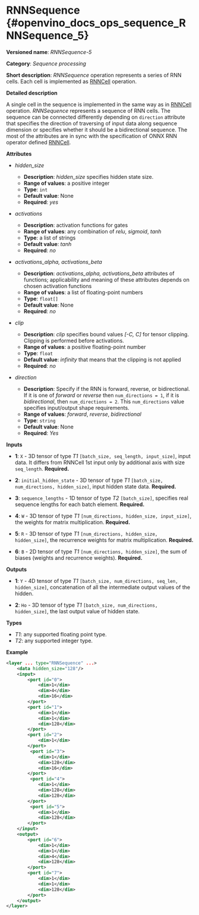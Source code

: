 # RNNSequence {#openvino_docs_ops_sequence_RNNSequence_5}

**Versioned name**: *RNNSequence-5*

**Category**: *Sequence processing*

**Short description**: *RNNSequence* operation represents a series of RNN cells. Each cell is implemented as <a href="#RNNCell">RNNCell</a> operation.

**Detailed description**

A single cell in the sequence is implemented in the same way as in <a href="#RNNCell">RNNCell</a> operation. *RNNSequence* represents a sequence of RNN cells. The sequence can be connected differently depending on `direction` attribute that specifies the direction of traversing of input data along sequence dimension or specifies whether it should be a bidirectional sequence. The most of the attributes are in sync with the specification of ONNX RNN operator defined <a href="https://github.com/onnx/onnx/blob/master/docs/Operators.md#rnn">RNNCell</a>.


**Attributes**

* *hidden_size*

  * **Description**: *hidden_size* specifies hidden state size.
  * **Range of values**: a positive integer
  * **Type**: `int`
  * **Default value**: None
  * **Required**: *yes*

* *activations*

  * **Description**: activation functions for gates
  * **Range of values**: any combination of *relu*, *sigmoid*, *tanh*
  * **Type**: a list of strings
  * **Default value**: *tanh*
  * **Required**: *no*

* *activations_alpha, activations_beta*

  * **Description**: *activations_alpha, activations_beta* attributes of functions; applicability and meaning of these attributes depends on chosen activation functions
  * **Range of values**: a list of floating-point numbers
  * **Type**: `float[]`
  * **Default value**: None
  * **Required**: *no*

* *clip*

  * **Description**: *clip* specifies bound values *[-C, C]* for tensor clipping. Clipping is performed before activations.
  * **Range of values**: a positive floating-point number
  * **Type**: `float`
  * **Default value**: *infinity* that means that the clipping is not applied
  * **Required**: *no*

* *direction*

  * **Description**: Specify if the RNN is forward, reverse, or bidirectional. If it is one of *forward* or *reverse* then `num_directions = 1`, if it is *bidirectional*, then `num_directions = 2`. This `num_directions` value specifies input/output shape requirements.
  * **Range of values**: *forward*, *reverse*, *bidirectional*
  * **Type**: `string`
  * **Default value**: None
  * **Required**: *Yes*

**Inputs**

* **1**: `X` - 3D tensor of type *T1* `[batch_size, seq_length, input_size]`, input data. It differs from RNNCell 1st input only by additional axis with size `seq_length`. **Required.**

* **2**: `initial_hidden_state` - 3D tensor of type *T1* `[batch_size, num_directions, hidden_size]`, input hidden state data. **Required.**

* **3**: `sequence_lengths` - 1D tensor of type *T2* `[batch_size]`, specifies real sequence lengths for each batch element. **Required.**

* **4**: `W` - 3D tensor of type *T1* `[num_directions, hidden_size, input_size]`, the weights for matrix multiplication. **Required.**

* **5**: `R` - 3D tensor of type *T1* `[num_directions, hidden_size, hidden_size]`, the recurrence weights for matrix multiplication. **Required.**

* **6**: `B` - 2D tensor of type *T1* `[num_directions, hidden_size]`, the sum of biases (weights and recurrence weights). **Required.**

**Outputs**

* **1**: `Y` - 4D tensor of type *T1* `[batch_size, num_directions, seq_len, hidden_size]`, concatenation of all the intermediate output values of the hidden.

* **2**: `Ho` - 3D tensor of type *T1* `[batch_size, num_directions, hidden_size]`, the last output value of hidden state.

**Types**

* *T1*: any supported floating point type.
* *T2*: any supported integer type.

**Example**
```xml
<layer ... type="RNNSequence" ...>
    <data hidden_size="128"/>
    <input>
        <port id="0">
            <dim>1</dim>
            <dim>4</dim>
            <dim>16</dim>
        </port>
        <port id="1">
            <dim>1</dim>
            <dim>1</dim>
            <dim>128</dim>
        </port>
        <port id="2">
            <dim>1</dim>
        </port>
         <port id="3">
            <dim>1</dim>
            <dim>128</dim>
            <dim>16</dim>
        </port>
         <port id="4">
            <dim>1</dim>
            <dim>128</dim>
            <dim>128</dim>
        </port>
         <port id="5">
            <dim>1</dim>
            <dim>128</dim>
        </port>
    </input>
    <output>
        <port id="6">
            <dim>1</dim>
            <dim>1</dim>
            <dim>4</dim>
            <dim>128</dim>
        </port>
        <port id="7">
            <dim>1</dim>
            <dim>1</dim>
            <dim>128</dim>
        </port>
    </output>
</layer>
```
